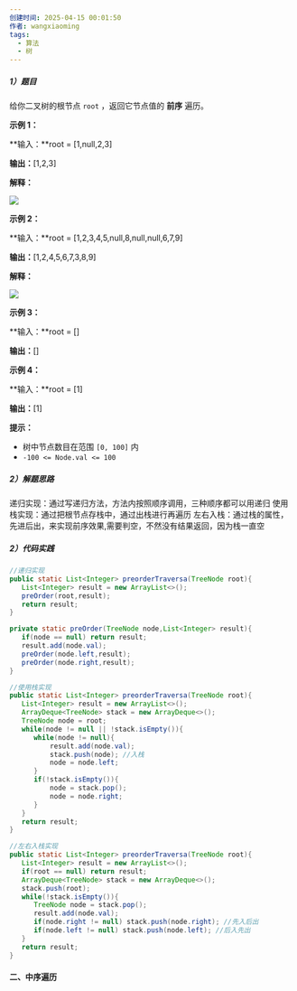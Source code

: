 ```yaml
---
创建时间: 2025-04-15 00:01:50
作者: wangxiaoming
tags:
  - 算法
  - 树
---
```

##### 1）题目

给你二叉树的根节点 `root` ，返回它节点值的 **前序** 遍历。

**示例 1：**

**输入：**root = [1,null,2,3]

**输出：**[1,2,3]

**解释：**

![](https://assets.leetcode.com/uploads/2024/08/29/screenshot-2024-08-29-202743.png)

**示例 2：**

**输入：**root = [1,2,3,4,5,null,8,null,null,6,7,9]

**输出：**[1,2,4,5,6,7,3,8,9]

**解释：**

![](https://assets.leetcode.com/uploads/2024/08/29/tree_2.png)

**示例 3：**

**输入：**root = []

**输出：**[]

**示例 4：**

**输入：**root = [1]

**输出：**[1]

**提示：**

- 树中节点数目在范围 `[0, 100]` 内
- `-100 <= Node.val <= 100`
##### 2）解题思路
递归实现：通过写递归方法，方法内按照顺序调用，三种顺序都可以用递归
使用栈实现：通过把根节点存栈中，通过出栈进行再遍历
左右入栈：通过栈的属性，先进后出，来实现前序效果,需要判空，不然没有结果返回，因为栈一直空
##### 2）代码实践
```java
//递归实现
public static List<Integer> preorderTraversa(TreeNode root){
   List<Integer> result = new ArrayList<>();
   preOrder(root,result);
   return result;
}

private static preOrder(TreeNode node,List<Integer> result){
   if(node == null) return result;
   result.add(node.val);
   preOrder(node.left,result);
   preOrder(node.right,result);
}

//使用栈实现
public static List<Integer> preorderTraversa(TreeNode root){
   List<Integer> result = new ArrayList<>();
   ArrayDeque<TreeNode> stack = new ArrayDeque<>();
   TreeNode node = root;
   while(node != null || !stack.isEmpty()){
      while(node != null){
          result.add(node.val);
          stack.push(node); //入栈
          node = node.left;
      }
      if(!stack.isEmpty()){
          node = stack.pop();
          node = node.right;
      }
   }
   return result;
}

//左右入栈实现
public static List<Integer> preorderTraversa(TreeNode root){
   List<Integer> result = new ArrayList<>();
   if(root == null) return result;
   ArrayDeque<TreeNode> stack = new ArrayDeque<>();
   stack.push(root);
   while(!stack.isEmpty()){
      TreeNode node = stack.pop();
      result.add(node.val);
      if(node.right != null) stack.push(node.right); //先入后出
      if(node.left != null) stack.push(node.left); //后入先出
   }
   return result;
}
```

#### 二、中序遍历
